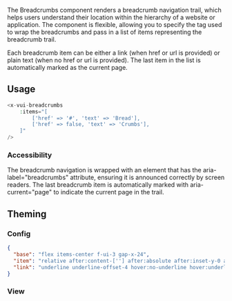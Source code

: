 The Breadcrumbs component renders a breadcrumb navigation trail, which helps users understand their location within the hierarchy of a website or application. The component is flexible, allowing you to specify the tag used to wrap the breadcrumbs and pass in a list of items representing the breadcrumb trail.

Each breadcrumb item can be either a link (when href or url is provided) or plain text (when no href or url is provided). The last item in the list is automatically marked as the current page.

## Usage

```php
<x-vui-breadcrumbs
    :items="[
        ['href' => '#', 'text' => 'Bread'],
        ['href' => false, 'text' => 'Crumbs'],
    ]"
/>
```

### Accessibility
The breadcrumb navigation is wrapped with an element that has the aria-label="breadcrumbs" attribute, ensuring it is announced correctly by screen readers. The last breadcrumb item is automatically marked with aria-current="page" to indicate the current page in the trail.

## Theming

### Config

``` json
{
  "base": "flex items-center f-ui-3 gap-x-24",
  "item": "relative after:content-[''] after:absolute after:inset-y-0 after:w-px after:-right-12 after:rotate-12 after:border-r last:after:content-[none]",
  "link": "underline underline-offset-4 hover:no-underline hover:underline-offset-0"
}
```

### View